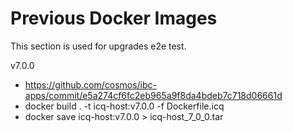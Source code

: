 # Previous Docker Images

This section is used for upgrades e2e test.

v7.0.0

- <https://github.com/cosmos/ibc-apps/commit/e5a274cf6fc2eb965a9f8da4bdeb7c718d06661d>
- docker build . -t icq-host:v7.0.0 -f Dockerfile.icq
- docker save icq-host:v7.0.0 > icq-host_7_0_0.tar

